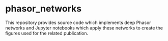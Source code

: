 # phasor_networks
This repository provides source code which implements deep Phasor networks and Jupyter notebooks which apply these networks to create the figures used for the related publication. 
